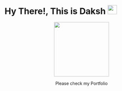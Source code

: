 # Hy There!, This is Daksh <img src="https://raw.githubusercontent.com/MartinHeinz/MartinHeinz/master/wave.gif" width="30px" height="30px">
 
<div align="center"> 
  <img src="https://firebasestorage.googleapis.com/v0/b/images-af837.appspot.com/o/GithubProfile%2Fsticker.png?alt=media&token=fa90dea6-3e80-4023-a569-04e77ad266e2" width="180" height="180"/>
</div>
<p align="center">
     Please check my Portfolio
</p>
